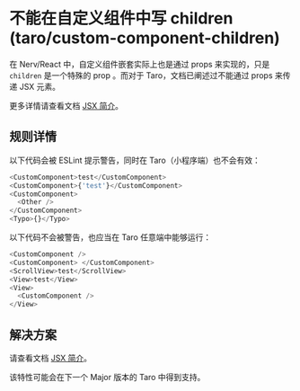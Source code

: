 # 不能在自定义组件中写 children (taro/custom-component-children)

在 Nerv/React 中，自定义组件嵌套实际上也是通过 props 来实现的，只是 `children` 是一个特殊的 prop 。而对于 Taro，文档已阐述过不能通过 props 来传递 JSX 元素。

更多详情请查看文档 [JSX 简介](https://nervjs.github.io/taro/jsx.html)。


## 规则详情

以下代码会被 ESLint 提示警告，同时在 Taro（小程序端）也不会有效：

```javascript
<CustomComponent>test</CustomComponent>
<CustomComponent>{'test'}</CustomComponent>
<CustomComponent>
  <Other />
</CustomComponent>
<Typo>{}</Typo>
```

以下代码不会被警告，也应当在 Taro 任意端中能够运行：

```javascript
<CustomComponent />
<CustomComponent> </CustomComponent>
<ScrollView>test</ScrollView>
<View>test</View>
<View>
  <CustomComponent />
</View>
```

## 解决方案

请查看文档 [JSX 简介](https://nervjs.github.io/taro/jsx.html)。

该特性可能会在下一个 Major 版本的 Taro 中得到支持。